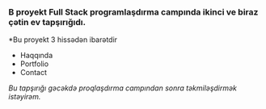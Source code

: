 ###  B proyekt Full Stack programlaşdırma campında ikinci ve biraz çətin ev tapşırığıdı.


*Bu proyekt 3 hissədən ibarətdir 
- Haqqında
- Portfolio
- Contact

*Bu tapşırığı gəcəkdə proqlaşdırma campından sonra təkmiləşdirmək istəyirəm.*
